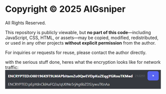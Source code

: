 # Copyright © 2025 AIGsniper

All Rights Reserved.

This repository is publicly viewable, but **no part of this code**—including JavaScript, CSS, HTML, or assets—may be copied, modified, redistributed, or used in any other projects **without explicit permission** from the author.

For inquiries or requests for reuse, please contact the author directly.

with the serious stuff done, heres what the encryption looks like for network traffic:
![message](message.png)
